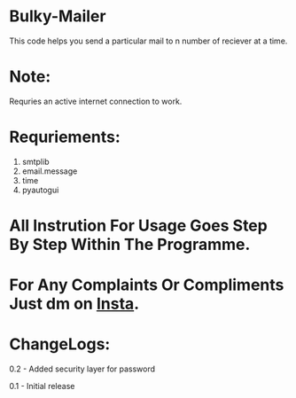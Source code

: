 # Bulky-Mailer
This code helps you send a particular mail to n number of reciever at a time.

# Note:
Requries an active internet connection to work.

# Requriements:
   1. smtplib
   2. email.message
   3. time
   4. pyautogui
   
# All Instrution For Usage Goes Step By Step Within The Programme.
# For Any Complaints Or Compliments Just dm on [Insta](https://www.instagram.com/yogesh_.xd/).

# ChangeLogs:
0.2 - Added security layer for password

0.1 - Initial release
